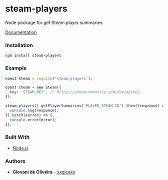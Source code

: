 # steam-players
Node package for get Steam player summaries.

[Documentation](https://developer.valvesoftware.com/wiki/Steam_Web_API#GetPlayerSummaries_.28v0002.29)

### Installation
````
npm install steam-players
````

### Example
```javascript
const Steam = require('steam-players');

const steam = new Steam({
  key: 'STEAM_KEY', // https://steamcommunity.com/dev/apikey
});

steam.players().getPlayerSummaries('PLAYER_STEAM_ID').then((response) => {
  console.log(response);
}).catch((error) => {
  console.error(error);
});

```

### Built With
* [Node.js](https://nodejs.org/en/)

### Authors
* **Giovani de Oliveira** - [xxgicoxx](https://github.com/xxgicoxx)